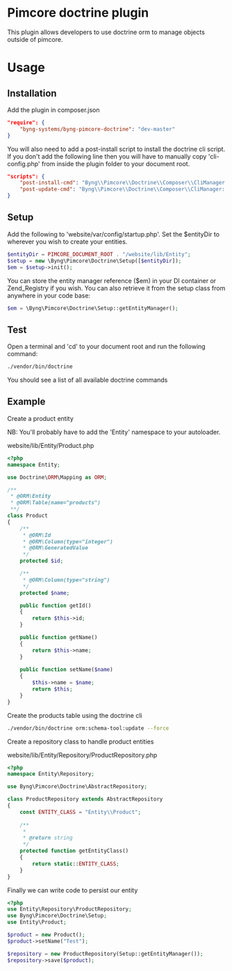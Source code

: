 # Pimcore doctrine plugin

This plugin allows developers to use doctrine orm to manage objects outside of pimcore.

# Usage

## Installation

Add the plugin in composer.json
```json
"require": {
    "byng-systems/byng-pimcore-doctrine": "dev-master"
}
```
You will also need to add a post-install script to install the doctrine cli script. If you don't add the following line then you will have to manually copy 'cli-config.php' from inside the plugin folder to your document root.
```json
"scripts": {
    "post-install-cmd": "Byng\\Pimcore\\Doctrine\\Composer\\CliManager::postInstall",
    "post-update-cmd": "Byng\\Pimcore\\Doctrine\\Composer\\CliManager::postInstall"
}
```

## Setup

Add the following to 'website/var/config/startup.php'. Set the $entityDir to wherever you wish to create your entities.
```php
$entityDir = PIMCORE_DOCUMENT_ROOT . "/website/lib/Entity";
$setup = new \Byng\Pimcore\Doctrine\Setup([$entityDir]);
$em = $setup->init();
```
You can store the entity manager reference ($em) in your DI container or Zend_Registry if you wish. You can also retrieve it from the setup class from anywhere in your code base:
```php
$em = \Byng\Pimcore\Doctrine\Setup::getEntityManager();
```

## Test

Open a terminal and 'cd' to your document root and run the following command:
```bash
./vendor/bin/doctrine
```
You should see a list of all available doctrine commands

## Example

Create a product entity

NB: You'll probably have to add the 'Entity' namespace to your autoloader.

website/lib/Entity/Product.php
```php
<?php
namespace Entity;

use Doctrine\ORM\Mapping as ORM;

/**
 * @ORM\Entity
 * @ORM\Table(name="products")
 **/
class Product
{
    /**
     * @ORM\Id
     * @ORM\Column(type="integer")
     * @ORM\GeneratedValue 
     */
    protected $id;

    /**
     * @ORM\Column(type="string")
     */
    protected $name;

    public function getId()
    {
        return $this->id;
    }

    public function getName()
    {
        return $this->name;
    }
    
    public function setName($name)
    {
        $this->name = $name;
        return $this;
    }
}
```

Create the products table using the doctrine cli

```bash
./vendor/bin/doctrine orm:schema-tool:update --force
```

Create a repository class to handle product entities

website/lib/Entity/Repository/ProductRepository.php
```php
<?php
namespace Entity\Repository;

use Byng\Pimcore\Doctrine\AbstractRepository;

class ProductRepository extends AbstractRepository
{
    const ENTITY_CLASS = "Entity\\Product";
    
    /**
     *
     * @return string
     */
    protected function getEntityClass()
    {
        return static::ENTITY_CLASS;
    }
}

```

Finally we can write code to persist our entity

```php
<?php
use Entity\Repository\ProductRepository;
use Byng\Pimcore\Doctrine\Setup;
use Entity\Product;

$product = new Product();
$product->setName("Test");

$repository = new ProductRepository(Setup::getEntityManager());
$repository->save($product);
```